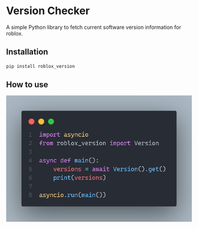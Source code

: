 # Version Checker

A simple Python library to fetch current software version information for roblox.

## Installation

```bash
pip install roblox_version
```

## How to use

![How To Use](images/code.png)
